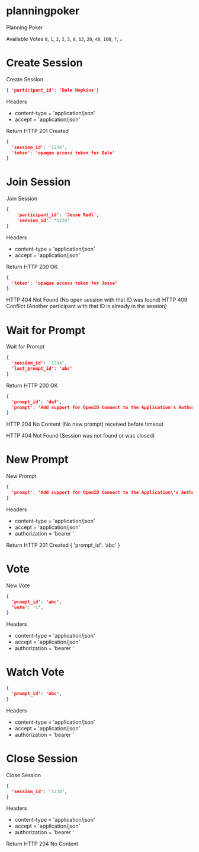 # planningpoker
Planning Poker

Available Votes
`0`, `1`, `2`, `3`, `5`, `8`, `13`, `20`, `40`, `100`, `?`, `☕️`

# Create Session
Create Session <url>
```json
{ 'participant_id': 'Dale Hopkins'}
```
Headers
 - content-type = 'application/json'
 - accept = 'application/json'

Return
HTTP 201 Created
```json
{
  'session_id': '1234',
  'token': 'opaque access token for Dale'
}
```

# Join Session
Join Session <url>
```json
{
    'participant_id': 'Jesse Redl',
    'session_id': '1234'
}
```
Headers
- content-type = 'application/json'
- accept = 'application/json'

Return
HTTP 200 OK
```json
{
  'token': 'opaque access token for Jesse'
}
```
HTTP 404 Not Found
(No open session with that ID was found)
HTTP 409 Conflict
(Another participant with that ID is already in the session)

# Wait for Prompt
Wait for Prompt <url>
```json
{
  'session_id': '1234',
  'last_prompt_id': 'abc'
}
```
Return
HTTP 200 OK
```json
{
  'prompt_id': 'def',
  'prompt': 'Add support for OpenID Connect to the Application's Authorization flow',
}
```
HTTP 204 No Content
(No new prompt) received before timeout

HTTP 404 Not Found
(Session was not found or was closed)

# New Prompt
New Prompt <url>
```json
{
  'prompt': 'Add support for OpenID Connect to the Application\'s Authorization flow',
}
```
Headers
- content-type = 'application/json'
- accept = 'application/json'
- authorization = 'bearer <token>'


Return
HTTP 201 Created
{
    'prompt_id': 'abc'
}

# Vote
New Vote <url>
```json
{
  'prompt_id': 'abc',
  'vote': '1',
}
```
Headers
- content-type = 'application/json'
- accept = 'application/json'
- authorization = 'bearer <token>'

# Watch Vote <url>
```json
{
  'prompt_id': 'abc',
}
```
Headers
- content-type = 'application/json'
- accept = 'application/json'
- authorization = 'bearer <token>'

# Close Session
Close Session <url>
```json
{
  'session_id': '1234',
}
```
Headers
- content-type = 'application/json'
- accept = 'application/json'
- authorization = 'bearer <token>'

Return
HTTP 204 No Content

